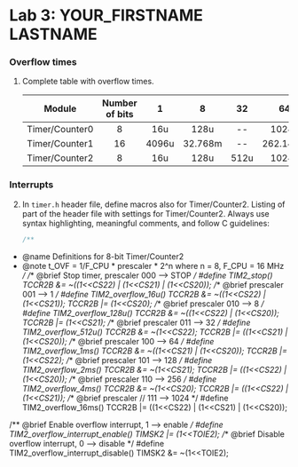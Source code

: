 # Lab 3: YOUR_FIRSTNAME LASTNAME

### Overflow times

1. Complete table with overflow times.

   | **Module** | **Number of bits** | **1** | **8** | **32** | **64** | **128** | **256** | **1024** |
   | :-: | :-: | :-: | :-: | :-: | :-: | :-: | :-: | :-: |
   | Timer/Counter0 | 8  | 16u | 128u | -- | 1024u | -- | 4.096m |16.384m |
   | Timer/Counter1 | 16 |   4096u  |  32.768m    | -- | 262.144m | -- | 1.048576 | 4.194304|
   | Timer/Counter2 | 8  |  16u   |  128u    |   512u | 1024u | 2.048m   | 4.096m | 16.384m |

### Interrupts

2. In `timer.h` header file, define macros also for Timer/Counter2. Listing of part of the header file with settings for Timer/Counter2. Always use syntax highlighting, meaningful comments, and follow C guidelines:

   ```c
   /**
 * @name  Definitions for 8-bit Timer/Counter2
 * @note  t_OVF = 1/F_CPU * prescaler * 2^n where n = 8, F_CPU = 16 MHz
 */
/** @brief Stop timer, prescaler 000 --> STOP */
#define TIM2_stop()           TCCR2B &= ~((1<<CS22) | (1<<CS21) | (1<<CS20));
/** @brief  prescaler 001 --> 1 */
#define TIM2_overflow_16u()   TCCR2B &= ~((1<<CS22) | (1<<CS21)); TCCR2B |= (1<<CS20);
/** @brief prescaler 010 --> 8 */
#define TIM2_overflow_128u()  TCCR2B &= ~((1<<CS22) | (1<<CS20)); TCCR2B |= (1<<CS21);
/** @brief prescaler 011 --> 32 */
#define TIM2_overflow_512u() TCCR2B &= ~(1<<CS22); TCCR2B |= ((1<<CS21) | (1<<CS20));
/** @brief  prescaler 100 --> 64 */
#define TIM2_overflow_1ms() TCCR2B &= ~((1<<CS21) | (1<<CS20)); TCCR2B |= (1<<CS22);
/** @brief prescaler 101 --> 128 */
#define TIM2_overflow_2ms() TCCR2B &= ~(1<<CS21); TCCR2B |= ((1<<CS22) | (1<<CS20));
/** @brief prescaler 110 --> 256 */
#define TIM2_overflow_4ms()    TCCR2B &= ~(1<<CS20); TCCR2B |= ((1<<CS22) | (1<<CS21));
/** @brief prescaler // 111 --> 1024 */
#define TIM2_overflow_16ms()    TCCR2B |= ((1<<CS22) | (1<<CS21) | (1<<CS20));

/** @brief Enable overflow interrupt, 1 --> enable */
#define TIM2_overflow_interrupt_enable()  TIMSK2 |= (1<<TOIE2);
/** @brief Disable overflow interrupt, 0 --> disable */
#define TIM2_overflow_interrupt_disable() TIMSK2 &= ~(1<<TOIE2);
```
